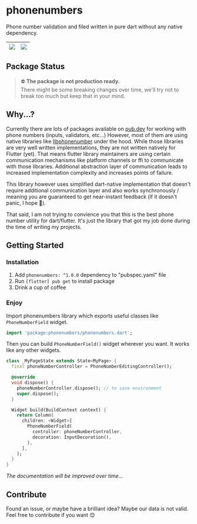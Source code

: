 # phonenumbers

Phone number validation and filed written in pure dart without any native dependency.

| ![](https://i.imgur.com/bADKfYM.png) | ![](https://i.imgur.com/xasmErW.png) |
| ------------------------------------ | ------------------------------------ |

## Package Status

> ⛔️ **The package is not production ready.**\
> There might be some breaking changes over time, we'll try not to break too much but keep that in your mind.

## Why...?

Currently there are lots of packages available on [pub.dev](https://pub.dev) for working
with phone numbers (inputs, validators, etc...) However, most of them are using native libraries
like [libphonenumber](https://github.com/google/libphonenumber) under the hood. While those libraries
are very well written implementations, they are not written natively for Flutter (yet). That means
flutter library maintainers are using certain communication mechanisms like platform channels or ffi
to communicate with those libraries. Additional abstraction layer of communication leads to increased
implementation complexity and increases points of failure.

This library however uses simplified dart-native implementation that doesn't require additional
communication layer and also works synchronously / meaning you are guaranteed to get near-instant
feedback (if it doesn't panic, I hope 🤞).

That said, I am not trying to convience you that this is the best phone number utility for
dart/flutter. It's just the library that got my job done during the time of writing my projects.

## Getting Started

### Installation

1. Add `phonenumbers: ^1.0.0` dependency to "pubspec.yaml" file
2. Run `[flutter] pub get` to install package
3. Drink a cup of coffee

### Enjoy

Import phonenumbers library which exports useful classes like `PhoneNumberField` widget.

```dart
import 'package:phonenumbers/phonenumbers.dart';
```

Then you can build `PhoneNumberField()` widget wherever you want. It works like any other widgets.

```dart
class _MyPageState extends State<MyPage> {
  final phoneNumberController = PhoneNumberEditingController();

  @override
  void dispose() {
    phoneNumberController.dispose(); // to save environment
    super.dispose();
  }

  Widget build(BuildContext context) {
    return Column(
      children: <Widget>[
        PhoneNumberField(
          controller: phoneNumberController,
          decoration: InputDecoration(),
        ),
      ],
    );
  }
}
```

_The documentation will be improved over time..._

## Contribute

Found an issue, or maybe have a brilliant idea? Maybe our data is not valid.
Feel free to contribute if you want 😊
